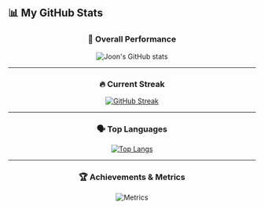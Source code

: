 ## 📊 My GitHub Stats  

<div align="center">

### 🧠 Overall Performance  
![Joon's GitHub stats](https://github-readme-stats.vercel.app/api?username=joon6390&show_icons=true&theme=radical&count_private=true&include_all_commits=true&cache_seconds=1800)

---

### 🔥 Current Streak  
[![GitHub Streak](https://streak-stats.demolab.com?user=joon6390&theme=radical&hide_border=false&border_radius=10)](https://git.io/streak-stats)

---

### 🗣️ Top Languages  
[![Top Langs](https://github-readme-stats.vercel.app/api/top-langs/?username=joon6390&layout=compact&theme=radical&count_private=true)](https://github.com/anuraghazra/github-readme-stats)

---

### 🏆 Achievements & Metrics  
![Metrics](https://metrics.lecoq.io/joon6390?template=classic&base=header,activity,community,repositories,metadata&isocalendar=1&isocalendar.duration=full-year&languages=1&languages.limit=8&languages.sections=most-used&languages.indepth=true&achievements=1&achievements.threshold=E&achievements.display=detailed&achievements.limit=5&config.timezone=Asia%2FSeoul)

</div>
